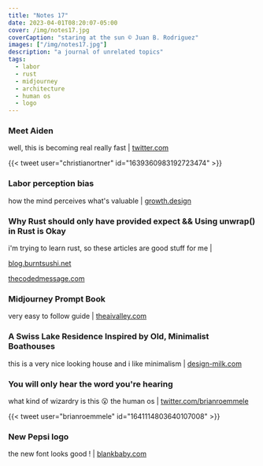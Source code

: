 ```yaml
---
title: "Notes 17"
date: 2023-04-01T08:20:07-05:00
cover: /img/notes17.jpg
coverCaption: "staring at the sun © Juan B. Rodriguez"
images: ["/img/notes17.jpg"]
description: "a journal of unrelated topics"
tags:
  - labor
  - rust
  - midjourney
  - architecture
  - human os
  - logo
---
```


### Meet Aiden

well, this is becoming real really fast | [twitter.com](https://twitter.com/christianortner/status/1639360983192723474?s=61&t=VY2ZokIcPz3fcC5s_EFgxg)

{{< tweet user="christianortner" id="1639360983192723474" >}}

### Labor perception bias

how the mind perceives what's valuable | [growth.design](https://growth.design/case-studies/labor-perception-bias)

### Why Rust should only have provided expect && Using unwrap() in Rust is Okay

i'm trying to learn rust, so these articles are good stuff for me |

[blog.burntsushi.net](https://blog.burntsushi.net/unwrap/)

[thecodedmessage.com](https://www.thecodedmessage.com/posts/2022-07-14-programming-unwrap/)

### Midjourney Prompt Book

very easy to follow guide | [theaivalley.com](https://www.theaivalley.com/p/midjourney-prompt-book)

### A Swiss Lake Residence Inspired by Old, Minimalist Boathouses

this is a very nice looking house and i like minimalism | [design-milk.com](https://design-milk.com/a-swiss-lake-residence-inspired-by-old-minimalist-boathouses/)

### You will only hear the word you're hearing

what kind of wizardry is this 😮 the human os | [twitter.com/brianroemmele](https://twitter.com/brianroemmele/status/1641114803640107008?s=61&t=b42I6loKnZc9XX7ofFMdmQ)

{{< tweet user="brianroemmele" id="1641114803640107008" >}}

### New Pepsi logo

the new font looks good ! | [blankbaby.com](https://blog.blankbaby.com/2023/03/new-pepsi-logo.html)
